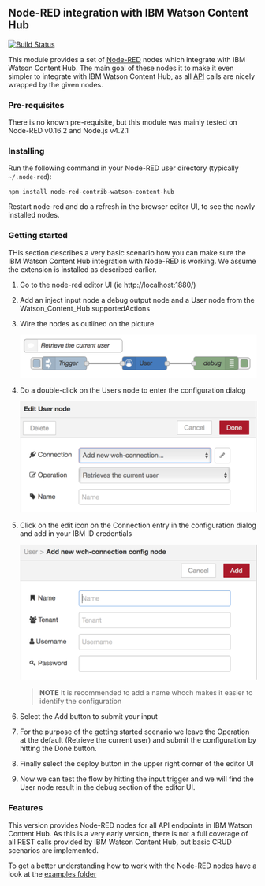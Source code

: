 ## Node-RED integration with IBM Watson Content Hub

[![Build Status](https://travis.ibm.com/DX/demo-node-red-contrib-wch.svg?token=gjK92buPh5ZGufWuPzeg&branch=master)](https://travis.ibm.com/DX/demo-node-red-contrib-wch)

This module provides a set of [Node-RED](http://nodered.org) nodes which integrate with
IBM Watson Content Hub. The main goal of these nodes it to make it even simpler
to integrate with IBM Watson Content Hub, as all [API][Content Hub API] calls
are nicely wrapped by the given nodes.


### Pre-requisites
There is no known pre-requisite, but this module was mainly tested on
Node-RED v0.16.2 and Node.js v4.2.1


### Installing
Run the following command in your Node-RED user directory
(typically ```~/.node-red```):

```
npm install node-red-contrib-watson-content-hub
```

Restart node-red and do a refresh in the browser editor UI, to see the newly installed nodes.

### Getting started

THis section describes a very basic scenario how you can make sure the IBM Watson Content Hub integration with Node-RED is working. We assume the extension is installed as described earlier.

1. Go to the node-red editor UI (ie http://localhost:1880/)

2. Add an inject input node a debug output node and a User node from the Watson_Content_Hub supportedActions

3. Wire the nodes as outlined on the picture

    ![Sample flow](./doc/images/flow.png)

4. Do a double-click on the Users node to enter the configuration dialog

    ![Config dialog](./doc/images/config.png)

5. Click on the edit icon on the Connection entry in the configuration dialog and add in your IBM ID credentials

    ![Config credentials](./doc/images/config_user.png)

    > __NOTE__ It is recommended to add a name whoch makes it easier to identify the configuration

6. Select the Add button to submit your input

7. For the purpose of the getting started scenario we leave the Operation at the default (Retrieve the current user) and submit the configuration by hitting the Done button.

8. Finally select the deploy button in the upper right corner of the editor UI

9. Now we can test the flow by hitting the input trigger and we will find the User node result in the debug section of the editor UI.

### Features

This version provides Node-RED nodes for all API endpoints in IBM Watson Content
Hub. As this is  a very early version, there is not a full coverage of all REST
calls provided by IBM Watson Content Hub, but basic CRUD scenarios are implemented.

To get a better understanding how to work with the Node-RED nodes have a look
at the [examples folder](examples)

[Content Hub API]: https://developer.ibm.com/api/view/id-618:title-IBM_Watson_Content_Hub_API "IBM Watson Content Hub API"
